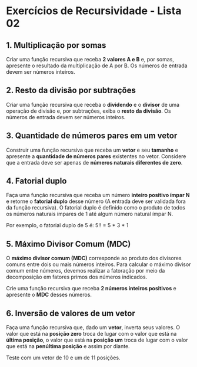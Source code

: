 # Exercícios de Recursividade - Lista 02

## 1. Multiplicação por somas

Criar uma função recursiva que receba **2 valores A e B** e, por somas, apresente o resultado da multiplicação de A por B. Os números de entrada devem ser números inteiros.

## 2. Resto da divisão por subtrações

Criar uma função recursiva que receba o **dividendo** e o **divisor** de uma operação de divisão e, por subtrações, exiba o **resto da divisão**. Os números de entrada devem ser números inteiros.

## 3. Quantidade de números pares em um vetor

Construir uma função recursiva que receba um **vetor** e seu **tamanho** e apresente a **quantidade de números pares** existentes no vetor. Considere que a entrada deve ser apenas de **números naturais diferentes de zero**.

## 4. Fatorial duplo

Faça uma função recursiva que receba um número **inteiro positivo ímpar N** e retorne o **fatorial duplo** desse número (A entrada deve ser validada fora da função recursiva). O fatorial duplo é definido como o produto de todos os números naturais ímpares de 1 até algum número natural ímpar N. 

Por exemplo, o fatorial duplo de 5 é: 5!! = 5 * 3 * 1

## 5. Máximo Divisor Comum (MDC)

O **máximo divisor comum (MDC)** corresponde ao produto dos divisores comuns entre dois ou mais números inteiros. Para calcular o máximo divisor comum entre números, devemos realizar a fatoração por meio da decomposição em fatores primos dos números indicados.

Crie uma função recursiva que receba **2 números inteiros positivos** e apresente o **MDC** desses números.

## 6. Inversão de valores de um vetor

Faça uma função recursiva que, dado um **vetor**, inverta seus valores. O valor que está na **posição zero** troca de lugar com o valor que está na **última posição**, o valor que está na **posição um** troca de lugar com o valor que está na **penúltima posição** e assim por diante.

Teste com um vetor de 10 e um de 11 posições.




